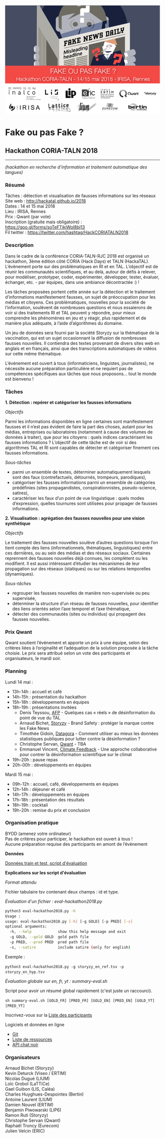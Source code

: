 ![Hackathon CORIA-TALN 2018](https://raw.githubusercontent.com/HackaTAL/2018/gh-pages/Hackathon_CORIA-TALN_2018.gif)

# Fake ou pas Fake ?

## Hackathon CORIA-TALN 2018
---------------
*(hackathon en recherche d’information et traitement automatique des langues)*

### Résumé

Tâches : détection et visualisation de fausses informations sur les réseaux  
Site web : http://hackatal.github.io/2018  
Dates : 14 et 15 mai 2018  
Lieu : IRISA, Rennes  
Prix : Qwant (par vote)  
Inscription (gratuite mais obligatoire) : https://goo.gl/forms/soTeFTikjWol8bj13  
Fil twitter : https://twitter.com/hashtag/HackCORIATALN2018

### Description

Dans le cadre de la conférence CORIA-TALN-RJC 2018 est organisé un hackathon, 3ème édition côté CORIA (Hack Days) et TALN (HackaTAL). L’évènement porte sur des problématiques en RI et en TAL. L’objectif est de réunir les communautés scientifiques, et au delà, autour de défis à relever, pour modéliser, prototyper, coder, expérimenter, développer, tester, évaluer, échanger, etc. - par équipes, dans une ambiance décontractée :) !

Les tâches proposées portent cette année sur la détection et le traitement d’informations manifestement fausses, un sujet de préoccupation pour les médias et citoyens. Ces problématiques, nouvelles pour la société de l’information, soulèvent de nombreuses questions et nous essaierons de voir si des traitements RI et TAL peuvent y répondre, pour mieux comprendre les phénomènes en jeu et y réagir, plus rapidement et de manière plus adéquate, à l’aide d’algorithmes du domaine.

Un jeu de données sera fourni par la société Storyzy sur la thématique de la vaccination, qui est un sujet occasionnant la diffusion de nombreuses fausses nouvelles. Il contiendra des textes provenant de divers sites web en anglais et en français, ainsi que des transcriptions automatiques de vidéos sur cette même thématique.

L’événement est ouvert à tous (informaticiens, linguistes, journalistes), ne nécessite aucune préparation particulière et ne requiert pas de compétences spécifiques aux tâches que nous proposons... tout le monde est bienvenu !

### Tâches

**1. Détection : repérer et catégoriser les fausses informations**

*Objectifs*

Parmi les informations disponibles en ligne certaines sont manifestement fausses et il n’est pas évident de faire la part des choses, autant pour les médias, entreprises ou laboratoires (notamment à cause des volumes de données à traiter), que pour les citoyens : quels indices caractérisent les fausses informations ? L’objectif de cette tâche est de voir si des algorithmes TAL et RI sont capables de détecter et catégoriser finement ces fausses informations.

*Sous-tâches*

- parmi un ensemble de textes, déterminer automatiquement lesquels sont des faux (contrefactuels, détournés, trompeurs, parodiques),
- catégoriser les fausses informations parmi un ensemble de catégories prédéfinies (sites propagandistes, conspirationnistes, pseudo-science, satires),
- caractériser les faux d’un point de vue linguistique : quels modes d’expression, quelles tournures sont utilisées pour propager de fausses informations.

**2. Visualisation : agrégation des fausses nouvelles pour une vision synthétique**

*Objectifs*

Le traitement des fausses nouvelles soulève d’autres questions lorsque l’on tient compte des liens (informationnels, thématiques, linguistiques) entre ces dernières, ou au sein des médias et des réseaux sociaux. Certaines reprennent des fausses nouvelles déjà connues, les complètent ou les modifient. Il est aussi intéressant d’étudier les mécanismes de leur propagation sur des réseaux (statiques) ou sur les relations temporelles (dynamiques).

*Sous-tâches*

- regrouper les fausses nouvelles de manière non-supervisée ou peu supervisée,
- déterminer la structure d’un réseau de fausses nouvelles, pour identifier des liens orientés selon l’axe temporel et l’axe thématique,
- détecter des communautés (sites ou individus) qui propagent des fausses nouvelles.

### Prix Qwant

Qwant soutient l’événement et apporte un prix à une équipe, selon des critères liées à l’originalité et l’adéquation de la solution proposée à la tâche choisie. Le prix sera attribué selon un vote des participants et organisateurs, le mardi soir.

### Planning

Lundi 14 mai :

- 13h-14h : accueil et café
- 14h-15h : présentation du hackathon
- 15h-18h : développements en équipes
- 18h-19h : présentations invitées
	- Denis Teyssou, [AFP](https://www.afp.com) - Quelques cas « réels » de désinformation du point de vue du TAL
	- Arnaud Bichet, [Storyzy](http://storyzy.com) - Brand Safety : protéger la marque contre les Fake News
	- Timothée Gidoin, [Datagora](https://www.datagora.fr/) - Comment utiliser au mieux les données statistiques publiques pour lutter contre la désinformation ?
	- Christophe Servan, [Qwant](http://qwant.com) - TBA
	- Emmanuel Vincent, [Climate Feedback](http://climatefeedback.org) - Une approche collaborative pour contrer la désinformation scientifique sur le climat
- 19h-20h : pause repas
- 20h-00h : développements en équipes

Mardi 15 mai :

- 09h-12h : accueil, café, développements en équipes
- 12h-14h : déjeuner et café
- 14h-17h : développements en équipes
- 17h-18h : présentation des résultats
- 18h-19h : cocktail
- 19h-20h : remise du prix et conclusion

### Organisation pratique

BYOD (amenez votre ordinateur)  
Pas de critères pour participer, le hackathon est ouvert à tous !  
Aucune préparation requise des participants en amont de l’évènement  

**Données**

[Données train et test, script d'évaluation](http://damien.nouvels.net/bazar/hackathon2018/)

**Explications sur les script d'évaluation**

*Format attendu*

Fichier tabulaire tsv contenant deux champs : id et type.

*Évaluation d'un fichier : eval-hackathon2018.py*

```bash
python3 eval-hackathon2018.py -h
Usage :
usage: eval-hackathon2018.py [-h] [-g GOLD] [-p PRED] [-s]
optional arguments:
  -h, --help            show this help message and exit
  -g GOLD, --gold GOLD  gold path file
  -p PRED, --pred PRED  pred path file
  -s, --satire          include satire (only for english)
```

Exemple :

`python3 eval-hackathon2018.py -g storyzy_en_ref.tsv -p storyzy_en_hyp.tsv`

*Évaluation globale sur en, fr, yt : summary-eval.sh*

Script pour avoir un résumé global rapidement (c'est juste un raccourci).

`sh summary-eval.sh [GOLD_FR] [PRED_FR] [GOLD_EN] [PRED_EN] [GOLD_YT] [PRED_YT]`

Inscrivez-vous sur la [Liste des participants](https://docs.google.com/spreadsheets/d/18Z6Zm4Ixpx91x7Y1F7yt0iOZvSn41aYXYFGgIGoNFnk/edit?usp=sharing)

Logiciels et données en ligne

- [Git](https://github.com/HackaTAL/2018)
- [Liste de ressources](https://github.com/HackaTAL/2018/blob/master/ressources.md)
- [API chat noir](https://github.com/HackaTAL/2018/blob/master/chatnoir.md)

### Organisateurs

Arnaud Bichet (Storyzy)  
Kevin Deturck (Viseo / ERTIM)  
Nicolas Dugué (LIUM)  
Loïc Grobol (LaTTiCe)  
Gael Guibon (LIS, Caléa)  
Charles Huyghues-Despointes (Bertin)  
Antoine Laurent (LIUM)  
Damien Nouvel (ERTIM)  
Benjamin Piwowarski (LIP6)  
Ramon Ruti (Storyzy)  
Christophe Servan (Qwant)  
Raphaël Troncy (Eurecom)  
Julien Velcin (ERIC)  
